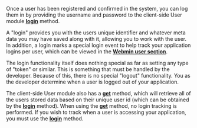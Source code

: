 Once a user has been registered and confirmed in the system, you can log them in by providing the username and password to the client-side User module __[login](/client-module/users/#login)__ method.

A "login" provides you with the users unique identifier and whatever meta data you may have saved along with it, allowing you to work with the user. In addition, a login marks a special login event to help track your application logins per user, which can be viewed in the __[Webmin user section](/webmin-guide/users/)__.

The login functionality itself does nothing special as far as setting any type of "token" or similar. This is something that must be handled by the developer. Because of this, there is no special "logout" functionality. You as the developer determine when a user is logged out of your application.

The client-side User module also has a __[get]()__ method, which will retrieve all of the users stored data based on their unique user id (which can be obtained by the __[login]()__ method). When using the __[get]()__ method, no login tracking is performed. If you wish to track when a user is accessing your application, you must use the __[login]()__ method.